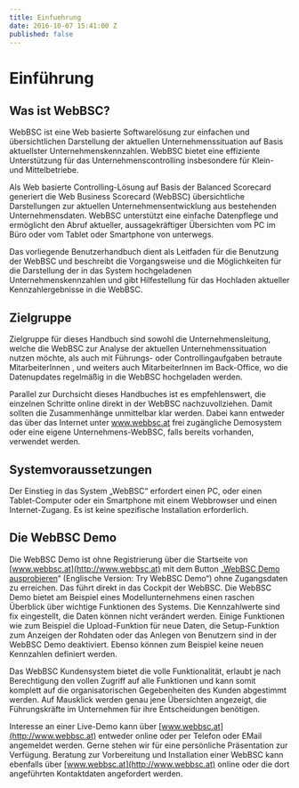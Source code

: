 ```yaml
---
title: Einfuehrung
date: 2016-10-07 15:41:00 Z
published: false
---
```


# Einführung

## Was ist WebBSC?

WebBSC ist eine Web basierte Softwarelösung zur einfachen und übersichtlichen Darstellung der aktuellen Unternehmenssituation auf Basis aktuellster Unternehmenskennzahlen. WebBSC bietet eine effiziente Unterstützung für das Unternehmenscontrolling insbesondere für Klein- und Mittelbetriebe.

Als Web basierte Controlling-Lösung auf Basis der Balanced Scorecard generiert die Web Business Scorecard (WebBSC) übersichtliche Darstellungen zur aktuellen Unternehmensentwicklung aus bestehenden Unternehmensdaten. WebBSC unterstützt eine einfache Datenpflege und ermöglicht den Abruf aktueller, aussagekräftiger Übersichten vom PC im Büro oder vom Tablet oder Smartphone von unterwegs.

Das vorliegende Benutzerhandbuch dient als Leitfaden für die Benutzung der WebBSC und beschreibt die Vorgangsweise und die Möglichkeiten für die Darstellung der in das System hochgeladenen Unternehmenskennzahlen und gibt Hilfestellung für das Hochladen aktueller Kennzahlergebnisse in die WebBSC.

## Zielgruppe

Zielgruppe für dieses Handbuch sind sowohl die Unternehmensleitung, welche die WebBSC zur Analyse der aktuellen Unternehmenssituation nutzen möchte, als auch mit Führungs- oder Controllingaufgaben betraute MitarbeiterInnen , und weiters auch MitarbeiterInnen im Back-Office, wo die Datenupdates regelmäßig in die WebBSC hochgeladen werden.

Parallel zur Durchsicht dieses Handbuches ist es empfehlenswert, die einzelnen Schritte online direkt in der WebBSC nachzuvollziehen. Damit sollten die Zusammenhänge unmittelbar klar werden. Dabei kann entweder das über das Internet unter www.webbsc.at frei zugängliche Demosystem oder eine eigene Unternehmens-WebBSC, falls bereits vorhanden, verwendet werden.

## Systemvoraussetzungen

Der Einstieg in das System „WebBSC“ erfordert einen PC, oder einen Tablet-Computer oder ein Smartphone mit einem Webbrowser und einen Internet-Zugang. Es ist keine spezifische Installation erforderlich.

## Die WebBSC Demo

Die WebBSC Demo ist ohne Registrierung über die Startseite von [www.webbsc.at](http://www.webbsc.at) mit dem Button „[WebBSC Demo ausprobieren](http://demo.webbsc.at/autologin?username=demo&password=WebBSC2016)“ (Englische Version: Try WebBSC Demo“) ohne Zugangsdaten zu erreichen. Das führt direkt in das Cockpit der WebBSC. Die WebBSC Demo bietet am Beispiel eines Modellunternehmens einen raschen Überblick über wichtige Funktionen des Systems. Die Kennzahlwerte sind fix eingestellt, die Daten können nicht verändert werden. Einige Funktionen wie zum Beispiel die Upload-Funktion für neue Daten, die Setup-Funktion zum Anzeigen der Rohdaten oder das Anlegen von Benutzern sind in der WebBSC Demo deaktiviert. Ebenso können zum Beispiel keine neuen Kennzahlen definiert werden.

Das WebBSC Kundensystem bietet die volle Funktionalität, erlaubt je nach Berechtigung den vollen Zugriff auf alle Funktionen und kann somit komplett auf die organisatorischen Gegebenheiten des Kunden abgestimmt werden. Auf Mausklick werden genau jene Übersichten angezeigt, die Führungskräfte im Unternehmen für ihre Entscheidungen benötigen.

Interesse an einer Live-Demo kann über [www.webbsc.at](http://www.webbsc.at) entweder online oder per Telefon oder EMail angemeldet werden. Gerne stehen wir für eine persönliche Präsentation zur Verfügung. Beratung zur Vorbereitung und Installation einer WebBSC kann ebenfalls über [www.webbsc.at](http://www.webbsc.at) online oder die dort angeführten Kontaktdaten angefordert werden.